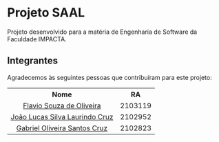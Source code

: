# Projeto SAAL

 Projeto desenvolvido para a matéria de Engenharia de Software da Faculdade IMPACTA.

## Integrantes

Agradecemos às seguintes pessoas que contribuíram para este projeto:
<table style=>
  <tr>
    <th>Nome</th>
    <th>RA</th>
  </tr>
  <tr>
    <td align="center">
      <a href="https://github.com/Flavio156">Flavio Souza de Oliveira</a>
    </td>
    <td>2103119</td>
  </tr>
  <tr>
    <td align="center">
      <a href="https://github.com/xcheesee">João Lucas Silva Laurindo Cruz</a>
    </td>
    <td>2102952</td>
    
  </tr>
  <tr>
    <td align="center">
      <a href="https://github.com/xcheesee">Gabriel Oliveira Santos Cruz</a>
    </td>
    <td>2102823</td>
    
  </tr>
</table>

